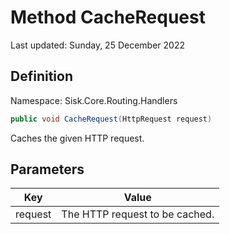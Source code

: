 # Method CacheRequest
Last updated: Sunday, 25 December 2022

## Definition
Namespace: Sisk.Core.Routing.Handlers

```csharp
public void CacheRequest(HttpRequest request)
```

Caches the given HTTP request.

## Parameters

| Key | Value |
| --- | --- |
| request | The HTTP request to be cached. | 

